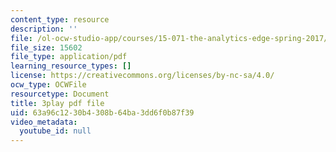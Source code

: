 ```yaml
---
content_type: resource
description: ''
file: /ol-ocw-studio-app/courses/15-071-the-analytics-edge-spring-2017/63a96c1230b4308b64ba3dd6f0b87f39_2wtc5Su-fZA.pdf
file_size: 15602
file_type: application/pdf
learning_resource_types: []
license: https://creativecommons.org/licenses/by-nc-sa/4.0/
ocw_type: OCWFile
resourcetype: Document
title: 3play pdf file
uid: 63a96c12-30b4-308b-64ba-3dd6f0b87f39
video_metadata:
  youtube_id: null
---
```

